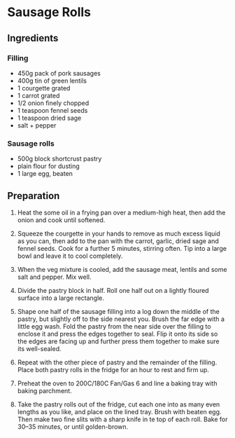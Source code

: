 # Sausage Rolls

## Ingredients

### Filling

- 450g pack of pork sausages
- 400g tin of green lentils
- 1 courgette grated
- 1 carrot grated
- 1/2 onion finely chopped
- 1 teaspoon fennel seeds
- 1 teaspoon dried sage
- salt + pepper

### Sausage rolls

- 500g block shortcrust pastry
- plain flour for dusting
- 1 large egg, beaten

## Preparation

1. Heat the some oil in a frying pan over a medium-high heat, then add the onion and cook until softened.

2. Squeeze the courgette in your hands to remove as much excess liquid as you can, then add to the pan with the carrot, garlic, dried sage and fennel seeds. Cook for a further 5 minutes, stirring often. Tip into a large bowl and leave it to cool completely.

3. When the veg mixture is cooled, add the sausage meat, lentils and some salt and pepper. Mix well.

4. Divide the pastry block in half. Roll one half out on a lightly floured surface into a large rectangle.

5. Shape one half of the sausage filling into a log down the middle of the pastry, but slightly off to the side nearest you. Brush the far edge with a little egg wash. Fold the pastry from the near side over the filling to enclose it and press the edges together to seal. Flip it onto its side so the edges are facing up and further press them together to make sure its well-sealed.

4. Repeat with the other piece of pastry and the remainder of the filling. Place both pastry rolls in the fridge for an hour to rest and firm up.

5. Preheat the oven to 200C/180C Fan/Gas 6 and line a baking tray with baking parchment.

6. Take the pastry rolls out of the fridge, cut each one into as many even lengths as you like, and place on the lined tray. Brush with beaten egg. Then make two fine slits with a sharp knife in te top of each roll. Bake for 30–35 minutes, or until golden-brown.
